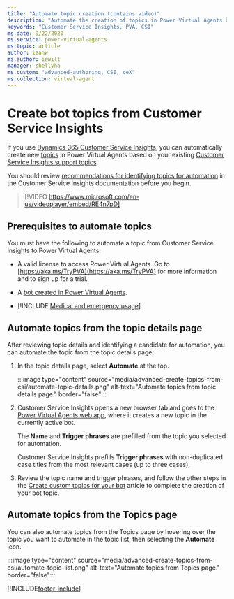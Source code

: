 ```yaml
---
title: "Automate topic creation (contains video)"
description: "Automate the creation of topics in Power Virtual Agents bots by using support topics discovered by Dynamics 365 Customer Service Insights."
keywords: "Customer Service Insights, PVA, CSI"
ms.date: 9/22/2020
ms.service: power-virtual-agents
ms.topic: article
author: iaanw
ms.author: iawilt
manager: shellyha
ms.custom: "advanced-authoring, CSI, ceX"
ms.collection: virtual-agent
---
```


# Create bot topics from Customer Service Insights

If you use [Dynamics 365 Customer Service Insights](/dynamics365/ai/customer-service-insights/overview), you can automatically create new [topics](authoring-create-edit-topics.md) in Power Virtual Agents based on your existing [Customer Service Insights support topics](/dynamics365/ai/customer-service-insights/topics-page).

You should review [recommendations for identifying topics for automation](/dynamics365/ai/customer-service-insights/automate-topics#identify-topics-for-automation) in the Customer Service Insights documentation before you begin.

>
> [!VIDEO https://www.microsoft.com/en-us/videoplayer/embed/RE4n7pD]
>

## Prerequisites to automate topics

You must have the following to automate a topic from Customer Service Insights to Power Virtual Agents:

- A valid license to access Power Virtual Agents. Go to [https://aka.ms/TryPVA](https://aka.ms/TryPVA) for more information and to sign up for a trial.

- A [bot created in Power Virtual Agents](authoring-first-bot.md).

- [!INCLUDE [Medical and emergency usage](includes/pva-usage-limitations.md)]

## Automate topics from the topic details page

After reviewing topic details and identifying a candidate for automation, you can automate the topic from the topic details page:

1. In the topic details page, select **Automate** at the top.

    :::image type="content" source="media/advanced-create-topics-from-csi/automate-topic-details.png" alt-text="Automate topics from topic details page." border="false":::

1. Customer Service Insights opens a new browser tab and goes to the [Power Virtual Agents web app](https://web.powerva.microsoft.com), where it creates a new topic in the currently active bot.

    The **Name** and **Trigger phrases** are prefilled from the topic you selected for automation.

    Customer Service Insights prefills **Trigger phrases** with non-duplicated case titles from the most relevant cases (up to three cases).

1. Review the topic name and trigger phrases, and follow the other steps in the [Create custom topics for your bot](authoring-create-edit-topics.md) article to complete the creation of your bot topic.

## Automate topics from the Topics page

You can also automate topics from the Topics page by hovering over the topic you want to automate in the topic list, then selecting the **Automate** icon.

:::image type="content" source="media/advanced-create-topics-from-csi/automate-topic-list.png" alt-text="Automate topics from Topics page." border="false":::

[!INCLUDE[footer-include](includes/footer-banner.md)]
